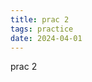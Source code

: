 ```yaml
---
title: prac 2
tags: practice
date: 2024-04-01
---
```

<div data-lang="en">
prac 2
</div>

<div data-lang="zh-TW" style="display: none;">
練習2！！
</div>

<!--more-->
